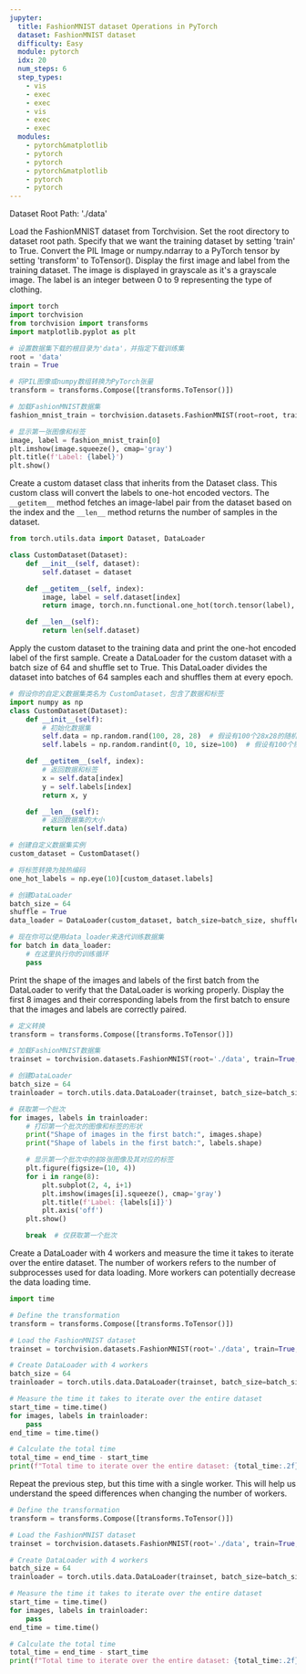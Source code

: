 ```yaml
---
jupyter:
  title: FashionMNIST dataset Operations in PyTorch
  dataset: FashionMNIST dataset
  difficulty: Easy
  module: pytorch
  idx: 20
  num_steps: 6
  step_types:
    - vis
    - exec
    - exec
    - vis
    - exec
    - exec
  modules:
    - pytorch&matplotlib
    - pytorch
    - pytorch
    - pytorch&matplotlib
    - pytorch
    - pytorch
---
```


Dataset Root Path: './data'

Load the FashionMNIST dataset from Torchvision. Set the root directory to dataset root path. Specify that we want the training dataset by setting 'train' to True. Convert the PIL Image or numpy.ndarray to a PyTorch tensor by setting 'transform' to ToTensor(). Display the first image and label from the training dataset. The image is displayed in grayscale as it's a grayscale image. The label is an integer between 0 to 9 representing the type of clothing.

```python
import torch
import torchvision
from torchvision import transforms
import matplotlib.pyplot as plt

# 设置数据集下载的根目录为'data'，并指定下载训练集
root = 'data'
train = True

# 将PIL图像或numpy数组转换为PyTorch张量
transform = transforms.Compose([transforms.ToTensor()])

# 加载FashionMNIST数据集
fashion_mnist_train = torchvision.datasets.FashionMNIST(root=root, train=train, transform=transform)

# 显示第一张图像和标签
image, label = fashion_mnist_train[0]
plt.imshow(image.squeeze(), cmap='gray')
plt.title(f'Label: {label}')
plt.show()
```

Create a custom dataset class that inherits from the Dataset class. This custom class will convert the labels to one-hot encoded vectors. The `__getitem__` method fetches an image-label pair from the dataset based on the index and the `__len__` method returns the number of samples in the dataset.

```python
from torch.utils.data import Dataset, DataLoader

class CustomDataset(Dataset):
    def __init__(self, dataset):
        self.dataset = dataset

    def __getitem__(self, index):
        image, label = self.dataset[index]
        return image, torch.nn.functional.one_hot(torch.tensor(label), 10)

    def __len__(self):
        return len(self.dataset)
```

Apply the custom dataset to the training data and print the one-hot encoded label of the first sample. Create a DataLoader for the custom dataset with a batch size of 64 and shuffle set to True. This DataLoader divides the dataset into batches of 64 samples each and shuffles them at every epoch.

```python
# 假设你的自定义数据集类名为 CustomDataset，包含了数据和标签
import numpy as np
class CustomDataset(Dataset):
    def __init__(self):
        # 初始化数据集
        self.data = np.random.rand(100, 28, 28)  # 假设有100个28x28的随机数据
        self.labels = np.random.randint(0, 10, size=100)  # 假设有100个随机标签（0到9之间）

    def __getitem__(self, index):
        # 返回数据和标签
        x = self.data[index]
        y = self.labels[index]
        return x, y

    def __len__(self):
        # 返回数据集的大小
        return len(self.data)

# 创建自定义数据集实例
custom_dataset = CustomDataset()

# 将标签转换为独热编码
one_hot_labels = np.eye(10)[custom_dataset.labels]

# 创建DataLoader
batch_size = 64
shuffle = True
data_loader = DataLoader(custom_dataset, batch_size=batch_size, shuffle=shuffle)

# 现在你可以使用data_loader来迭代训练数据集
for batch in data_loader:
    # 在这里执行你的训练循环
    pass

```


Print the shape of the images and labels of the first batch from the DataLoader to verify that the DataLoader is working properly. Display the first 8 images and their corresponding labels from the first batch to ensure that the images and labels are correctly paired.

```python
# 定义转换
transform = transforms.Compose([transforms.ToTensor()])

# 加载FashionMNIST数据集
trainset = torchvision.datasets.FashionMNIST(root='./data', train=True, transform=transform)

# 创建DataLoader
batch_size = 64
trainloader = torch.utils.data.DataLoader(trainset, batch_size=batch_size, shuffle=True)

# 获取第一个批次
for images, labels in trainloader:
    # 打印第一个批次的图像和标签的形状
    print("Shape of images in the first batch:", images.shape)
    print("Shape of labels in the first batch:", labels.shape)

    # 显示第一个批次中的前8张图像及其对应的标签
    plt.figure(figsize=(10, 4))
    for i in range(8):
        plt.subplot(2, 4, i+1)
        plt.imshow(images[i].squeeze(), cmap='gray')
        plt.title(f'Label: {labels[i]}')
        plt.axis('off')
    plt.show()

    break  # 仅获取第一个批次
```

Create a DataLoader with 4 workers and measure the time it takes to iterate over the entire dataset. The number of workers refers to the number of subprocesses used for data loading. More workers can potentially decrease the data loading time.

```python
import time

# Define the transformation
transform = transforms.Compose([transforms.ToTensor()])

# Load the FashionMNIST dataset
trainset = torchvision.datasets.FashionMNIST(root='./data', train=True, transform=transform)

# Create DataLoader with 4 workers
batch_size = 64
trainloader = torch.utils.data.DataLoader(trainset, batch_size=batch_size, shuffle=True, num_workers=4)

# Measure the time it takes to iterate over the entire dataset
start_time = time.time()
for images, labels in trainloader:
    pass
end_time = time.time()

# Calculate the total time
total_time = end_time - start_time
print(f"Total time to iterate over the entire dataset: {total_time:.2f} seconds")
```

Repeat the previous step, but this time with a single worker. This will help us understand the speed differences when changing the number of workers.

```python
# Define the transformation
transform = transforms.Compose([transforms.ToTensor()])

# Load the FashionMNIST dataset
trainset = torchvision.datasets.FashionMNIST(root='./data', train=True, download=True, transform=transform)

# Create DataLoader with 4 workers
batch_size = 64
trainloader = torch.utils.data.DataLoader(trainset, batch_size=batch_size, shuffle=True, num_workers=4)

# Measure the time it takes to iterate over the entire dataset
start_time = time.time()
for images, labels in trainloader:
    pass
end_time = time.time()

# Calculate the total time
total_time = end_time - start_time
print(f"Total time to iterate over the entire dataset: {total_time:.2f} seconds")
```